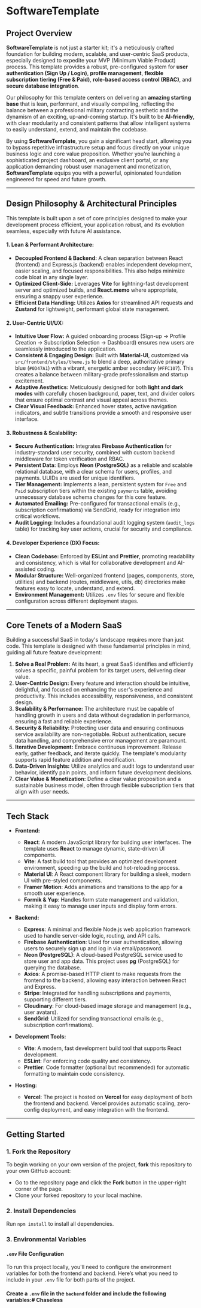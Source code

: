 # SoftwareTemplate

## Project Overview

**SoftwareTemplate** is not just a starter kit; it's a meticulously crafted foundation for building modern, scalable, and user-centric SaaS products, especially designed to expedite your MVP (Minimum Viable Product) process. This template provides a robust, pre-configured system for **user authentication (Sign Up / Login)**, **profile management**, **flexible subscription tiering (Free & Paid)**, **role-based access control (RBAC)**, and **secure database integration**.

Our philosophy for this template centers on delivering an **amazing starting base** that is lean, performant, and visually compelling, reflecting the balance between a professional military contracting aesthetic and the dynamism of an exciting, up-and-coming startup. It's built to be **AI-friendly**, with clear modularity and consistent patterns that allow intelligent systems to easily understand, extend, and maintain the codebase.

By using **SoftwareTemplate**, you gain a significant head start, allowing you to bypass repetitive infrastructure setup and focus directly on your unique business logic and core value proposition. Whether you're launching a sophisticated project dashboard, an exclusive client portal, or any application demanding robust user management and monetization, **SoftwareTemplate** equips you with a powerful, opinionated foundation engineered for speed and future growth.

---

## Design Philosophy & Architectural Principles

This template is built upon a set of core principles designed to make your development process efficient, your application robust, and its evolution seamless, especially with future AI assistance.

#### 1. Lean & Performant Architecture:
-   **Decoupled Frontend & Backend:** A clean separation between React (frontend) and Express.js (backend) enables independent development, easier scaling, and focused responsibilities. This also helps minimize code bloat in any single layer.
-   **Optimized Client-Side:** Leverages **Vite** for lightning-fast development server and optimized builds, and **React.memo** where appropriate, ensuring a snappy user experience.
-   **Efficient Data Handling:** Utilizes **Axios** for streamlined API requests and **Zustand** for lightweight, performant global state management.

#### 2. User-Centric UI/UX:
-   **Intuitive User Flow:** A guided onboarding process (Sign-up -> Profile Creation -> Subscription Selection -> Dashboard) ensures new users are seamlessly introduced to the application.
-   **Consistent & Engaging Design:** Built with **Material-UI**, customized via `src/frontend/styles/theme.js` to blend a deep, authoritative primary blue (`#0D47A1`) with a vibrant, energetic amber secondary (`#FFC107`). This creates a balance between military-grade professionalism and startup excitement.
-   **Adaptive Aesthetics:** Meticulously designed for both **light and dark modes** with carefully chosen background, paper, text, and divider colors that ensure optimal contrast and visual appeal across themes.
-   **Clear Visual Feedback:** Enhanced hover states, active navigation indicators, and subtle transitions provide a smooth and responsive user interface.

#### 3. Robustness & Scalability:
-   **Secure Authentication:** Integrates **Firebase Authentication** for industry-standard user security, combined with custom backend middleware for token verification and RBAC.
-   **Persistent Data:** Employs **Neon (PostgreSQL)** as a reliable and scalable relational database, with a clear schema for users, profiles, and payments. UUIDs are used for unique identifiers.
-   **Tier Management:** Implements a lean, persistent system for `Free` and `Paid` subscription tiers within the existing `payments` table, avoiding unnecessary database schema changes for this core feature.
-   **Automated Emailing:** Pre-configured for transactional emails (e.g., subscription confirmations) via SendGrid, ready for integration into critical workflows.
-   **Audit Logging:** Includes a foundational audit logging system (`audit_logs` table) for tracking key user actions, crucial for security and compliance.

#### 4. Developer Experience (DX) Focus:
-   **Clean Codebase:** Enforced by **ESLint** and **Prettier**, promoting readability and consistency, which is vital for collaborative development and AI-assisted coding.
-   **Modular Structure:** Well-organized frontend (pages, components, store, utilities) and backend (routes, middleware, utils, db) directories make features easy to locate, understand, and extend.
-   **Environment Management:** Utilizes `.env` files for secure and flexible configuration across different deployment stages.

---

## Core Tenets of a Modern SaaS

Building a successful SaaS in today's landscape requires more than just code. This template is designed with these fundamental principles in mind, guiding all future feature development:

1.  **Solve a Real Problem:** At its heart, a great SaaS identifies and efficiently solves a specific, painful problem for its target users, delivering clear value.
2.  **User-Centric Design:** Every feature and interaction should be intuitive, delightful, and focused on enhancing the user's experience and productivity. This includes accessibility, responsiveness, and consistent design.
3.  **Scalability & Performance:** The architecture must be capable of handling growth in users and data without degradation in performance, ensuring a fast and reliable experience.
4.  **Security & Reliability:** Protecting user data and ensuring continuous service availability are non-negotiable. Robust authentication, secure data handling, and comprehensive error management are paramount.
5.  **Iterative Development:** Embrace continuous improvement. Release early, gather feedback, and iterate quickly. The template's modularity supports rapid feature addition and modification.
6.  **Data-Driven Insights:** Utilize analytics and audit logs to understand user behavior, identify pain points, and inform future development decisions.
7.  **Clear Value & Monetization:** Define a clear value proposition and a sustainable business model, often through flexible subscription tiers that align with user needs.

---

## Tech Stack

-   **Frontend:**
    -   **React**: A modern JavaScript library for building user interfaces. The template uses **React** to manage dynamic, state-driven UI components.
    -   **Vite**: A fast build tool that provides an optimized development environment, speeding up the build and hot-reloading process.
    -   **Material UI**: A React component library for building a sleek, modern UI with pre-styled components.
    -   **Framer Motion**: Adds animations and transitions to the app for a smooth user experience.
    -   **Formik & Yup**: Handles form state management and validation, making it easy to manage user inputs and display form errors.

-   **Backend:**
    -   **Express**: A minimal and flexible Node.js web application framework used to handle server-side logic, routing, and API calls.
    -   **Firebase Authentication**: Used for user authentication, allowing users to securely sign up and log in via email/password.
    -   **Neon (PostgreSQL)**: A cloud-based PostgreSQL service used to store user and app data. This project uses **pg** (PostgreSQL) for querying the database.
    -   **Axios**: A promise-based HTTP client to make requests from the frontend to the backend, allowing easy interaction between React and Express.
    -   **Stripe**: Integrated for handling subscriptions and payments, supporting different tiers.
    -   **Cloudinary**: For cloud-based image storage and management (e.g., user avatars).
    -   **SendGrid**: Utilized for sending transactional emails (e.g., subscription confirmations).

-   **Development Tools:**
    -   **Vite**: A modern, fast development build tool that supports React development.
    -   **ESLint**: For enforcing code quality and consistency.
    -   **Prettier**: Code formatter (optional but recommended) for automatic formatting to maintain code consistency.

-   **Hosting:**
    -   **Vercel**: The project is hosted on **Vercel** for easy deployment of both the frontend and backend. Vercel provides automatic scaling, zero-config deployment, and easy integration with the frontend.

---

## Getting Started

### 1. Fork the Repository
To begin working on your own version of the project, **fork** this repository to your own GitHub account:
- Go to the repository page and click the **Fork** button in the upper-right corner of the page.
- Clone your forked repository to your local machine.

### 2. Install Dependencies
Run `npm install` to install all dependencies.

### 3. Environmental Variables
#### `.env` File Configuration

To run this project locally, you'll need to configure the environment variables for both the frontend and backend. Here’s what you need to include in your `.env` file for both parts of the project.

#### Create a `.env` file in the `backend` folder and include the following variables:# Chaseless
